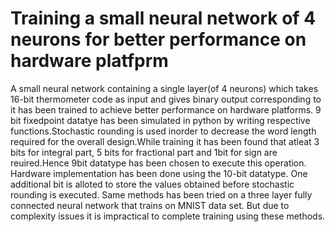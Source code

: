 # Training a small neural network of 4 neurons for better performance on hardware platfprm
A small neural network containing a single layer(of 4 neurons) which takes 16-bit thermometer code as input and gives binary output corresponding to it has been trained to achieve better performance on hardware platforms. 9 bit fixedpoint datatye has been simulated in python by writing respective functions.Stochastic rounding is used inorder to decrease the word length required for the overall design.While training it has been found that atleat 3 bits for integral part, 5 bits for fractional part and 1bit for sign are reuired.Hence 9bit datatype has been chosen to execute this operation. Hardware implementation has been done using the 10-bit datatype. One additional bit is alloted to store the values obtained before stochastic rounding is executed.
Same methods has been tried on a three layer fully connected neural network that trains on MNIST data set. But due to complexity issues it is impractical to complete training using these methods.   
